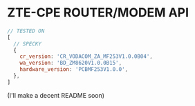 # ZTE-CPE ROUTER/MODEM API

```js
// TESTED ON
[
  // SPECKY
  {
    cr_version: 'CR_VODACOM_ZA_MF253V1.0.0B04',
    wa_version: 'BD_ZM8620V1.0.0B15',
    hardware_version: 'PCBMF253V1.0.0',
  },
]
```

(I'll make a decent README soon)
